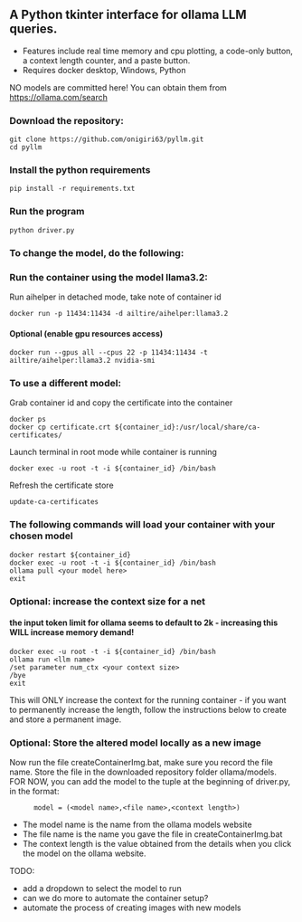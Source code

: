 ## A Python tkinter interface for ollama LLM queries.
* Features include real time memory and cpu plotting, a code-only button, a context length counter, and a paste button.
* Requires docker desktop, Windows, Python

NO models are committed here!  You can obtain them from https://ollama.com/search



### Download the repository:
```
git clone https://github.com/onigiri63/pyllm.git
cd pyllm
```

### Install the python requirements
```
pip install -r requirements.txt
```

### Run the program
```
python driver.py
```
### To change the model, do the following:
### Run the container using the model llama3.2:

Run aihelper in detached mode, take note of container id
```
docker run -p 11434:11434 -d ailtire/aihelper:llama3.2
```
#### Optional (enable gpu resources access)
```
docker run --gpus all --cpus 22 -p 11434:11434 -t ailtire/aihelper:llama3.2 nvidia-smi
```

### To use a different model:

Grab container id and copy the certificate into the container
```
docker ps 
docker cp certificate.crt ${container_id}:/usr/local/share/ca-certificates/
```

Launch terminal in root mode while container is running
```
docker exec -u root -t -i ${container_id} /bin/bash
```

Refresh the certificate store 
```
update-ca-certificates
```

### The following commands will load your container with your chosen model
```
docker restart ${container_id}
docker exec -u root -t -i ${container_id} /bin/bash
ollama pull <your model here>
exit
```

### Optional:  increase the context size for a net

#### the input token limit for ollama seems to default to 2k - increasing this WILL increase memory demand!
```
docker exec -u root -t -i ${container_id} /bin/bash
ollama run <llm name>
/set parameter num_ctx <your context size>
/bye
exit
```

This will ONLY increase the context for the running container - if you want to permanently increase the length,
follow the instructions below to create and store a permanent image.

### Optional:  Store the altered model locally as a new image
Now run the file createContainerImg.bat, make sure you record the file name.  Store the file in the downloaded repository folder ollama/models.
FOR NOW, you can add the model to the tuple at the beginning of driver.py, in the format:
```
      model = (<model name>,<file name>,<context length>)
```
* The model name is the name from the ollama models website
* The file name is the name you gave the file in createContainerImg.bat
* The context length is the value obtained from the details when you click the model on the ollama website. 


 TODO: 
* add a dropdown to select the model to run
* can we do more to automate the container setup?
* automate the process of creating images with new models

